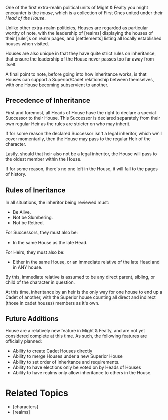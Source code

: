 One of the first extra-realm political units of Might & Fealty you might encounter is the *house*, which is a collection of First Ones united under their *Head of the House*.

Unlike other extra-realm politicies, Houses are regarded as particular worthy of note, with the leadership of [realms] displaying the houses of their [ruler]s on realm pages, and [settlements] listing all locally established houses when visited.

Houses are also unique in that they have quite strict rules on inheritance, that ensure the leadership of the House never passes too far away from itself.

A final point to note, before going into how inheritance works, is that Houses can support a Superior/Cadet relationship between themselves, with one House becoming subservient to another.

Precedence of Inheritance
-------------------------
First and foremost, all Heads of House have the right to declare a special Successor to their House. This Successor is declared separately from their own regular Heir as the rules are stricter on who may inherit.

If for some reason the declared Successor isn't a legal inheritor, which we'll cover momentarily, then the House may pass to the regular Heir of the character.

Lastly, should that heir also not be a legal inheritor, the House will pass to the oldest member within the House.

If for some reason, there's no one left in the House, it will fall to the pages of history.

Rules of Ineritance
-------------------
In all situations, the inheritor being reviewed must:

* Be Alive.
* Not be Slumbering.
* Not be Retired.

For Successors, they must also be:

* In the same House as the late Head.

For Heirs, they must also be:

* Either in the same House, or an immediate relative of the late Head and in ANY house.

By this, immediate relative is assumed to be any direct parent, sibling, or child of the character in question.

At this time, inheritance by an heir is the only way for one house to end up a Cadet of another, with the Superior house counting all direct and indirect (those in cadet houses) members as it's own.

Future Additions
----------------
House are a relatively new feature in Might & Fealty, and are not yet considered complete at this time. As such, the following features are officially planned:

* Ability to create Cadet Houses directly
* Ability to merge Houses under a new Superior House
* Ability to set order of Inheritance and requirements.
* Ability to have elections only be voted on by Heads of Houses
* Ability to have realms only allow inheritance to others in the House.

Related Topics
==============
* [characters]
* [realms]
